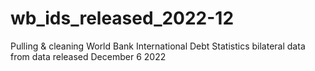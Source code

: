 # wb_ids_released_2022-12
Pulling &amp; cleaning World Bank International Debt Statistics bilateral data from data released December 6 2022
